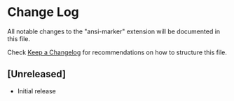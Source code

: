 # Change Log

All notable changes to the "ansi-marker" extension will be documented in this file.

Check [Keep a Changelog](http://keepachangelog.com/) for recommendations on how to structure this file.

## [Unreleased]

- Initial release